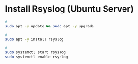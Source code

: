 # Install Rsyslog (Ubuntu Server)

```bash
#
sudo apt -y update && sudo apt -y upgrade

#
sudo apt -y install rsyslog

#
sudo systemctl start rsyslog
sudo systemctl enable rsyslog
```

